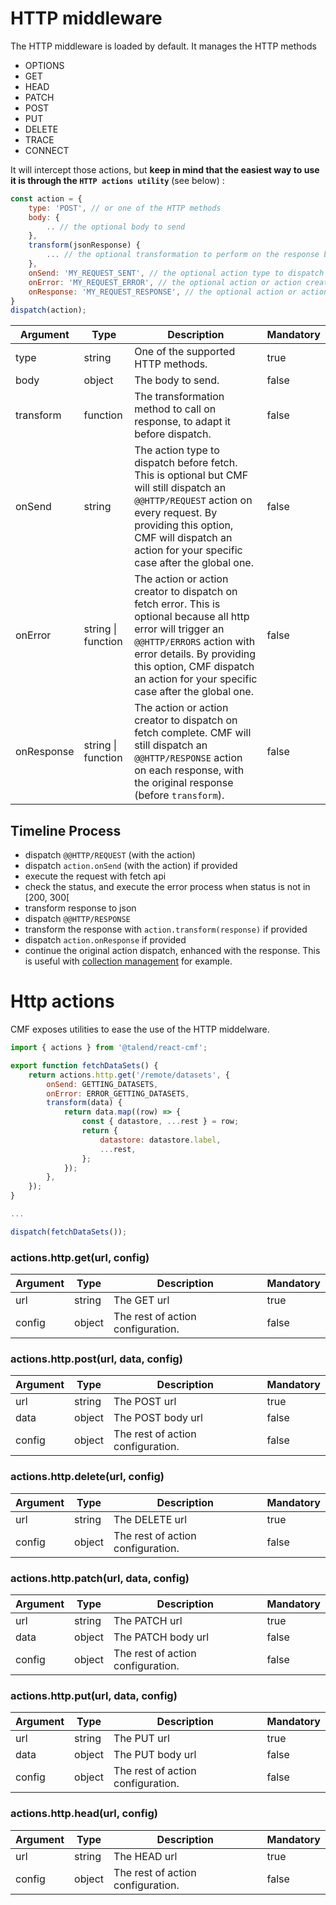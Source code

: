 # HTTP middleware

The HTTP middleware is loaded by default. It manages the HTTP methods
* OPTIONS
* GET
* HEAD
* PATCH
* POST
* PUT
* DELETE
* TRACE
* CONNECT

It will intercept those actions, but **keep in mind that the easiest way to use it is through the `HTTP actions utility`** (see below) :
```javascript
const action = {
    type: 'POST', // or one of the HTTP methods
    body: {
        .. // the optional body to send
    },
    transform(jsonResponse) {
        ... // the optional transformation to perform on the response before dispatch
    },
    onSend: 'MY_REQUEST_SENT', // the optional action type to dispatch on fetch
    onError: 'MY_REQUEST_ERROR', // the optional action or action creator to dispatch on fetch error
    onResponse: 'MY_REQUEST_RESPONSE', // the optional action or action creator to dispatch on fetch complete
}
dispatch(action);
```

| Argument | Type | Description | Mandatory |
|---|---|---|---|
| type | string | One of the supported HTTP methods. | true |
| body | object | The body to send. | false |
| transform | function | The transformation method to call on response, to adapt it before dispatch. | false |
| onSend | string | The action type to dispatch before fetch. This is optional but CMF will still dispatch an `@@HTTP/REQUEST` action on every request. By providing this option, CMF will dispatch an action for your specific case after the global one. | false |
| onError | string &#124; function | The action or action creator to dispatch on fetch error. This is optional because all http error will trigger an `@@HTTP/ERRORS` action with error details. By providing this option, CMF dispatch an action for your specific case after the global one.| false |
| onResponse | string &#124; function | The action or action creator to dispatch on fetch complete. CMF will still dispatch an `@@HTTP/RESPONSE` action on each response, with the original response (before `transform`). | false |

## Timeline Process
* dispatch `@@HTTP/REQUEST` (with the action)
* dispatch `action.onSend` (with the action) if provided
* execute the request with fetch api
* check the status, and execute the error process when status is not in [200, 300[
* transform response to json
* dispatch `@@HTTP/RESPONSE`
* transform the response with `action.transform(response)` if provided
* dispatch `action.onResponse` if provided
* continue the original action dispatch, enhanced with the response. This is useful with [collection management](how-to-manage-collections.md) for example.

# Http actions
CMF exposes utilities to ease the use of the HTTP middelware.

```javascript
import { actions } from '@talend/react-cmf';

export function fetchDataSets() {
	return actions.http.get('/remote/datasets', {
		onSend: GETTING_DATASETS,
		onError: ERROR_GETTING_DATASETS,
		transform(data) {
			return data.map((row) => {
				const { datastore, ...rest } = row;
				return {
					datastore: datastore.label,
					...rest,
				};
			});
		},
	});
}

...

dispatch(fetchDataSets());
```

### actions.http.get(url, config)

| Argument | Type | Description | Mandatory |
|---|---|---|---|
| url | string | The GET url | true |
| config | object | The rest of action configuration. | false |

### actions.http.post(url, data, config)

| Argument | Type | Description | Mandatory |
|---|---|---|---|
| url | string | The POST url | true |
| data | object | The POST body url | false |
| config | object | The rest of action configuration. | false |

### actions.http.delete(url, config)

| Argument | Type | Description | Mandatory |
|---|---|---|---|
| url | string | The DELETE url | true |
| config | object | The rest of action configuration. | false |

### actions.http.patch(url, data, config)

| Argument | Type | Description | Mandatory |
|---|---|---|---|
| url | string | The PATCH url | true |
| data | object | The PATCH body url | false |
| config | object | The rest of action configuration. | false |

### actions.http.put(url, data, config)

| Argument | Type | Description | Mandatory |
|---|---|---|---|
| url | string | The PUT url | true |
| data | object | The PUT body url | false |
| config | object | The rest of action configuration. | false |

### actions.http.head(url, config)

| Argument | Type | Description | Mandatory |
|---|---|---|---|
| url | string | The HEAD url | true |
| config | object | The rest of action configuration. | false |
